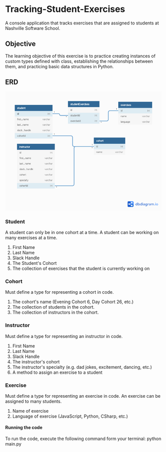 # Tracking-Student-Exercises
A console application that tracks exercises that are assigned to students at Nashville Software School.

## Objective 
The learning objective of this exercise is to practice creating instances of custom types defined with class, establishing the relationships between them, and practicing basic data structures in Python.

## ERD
![ERD](StudentExerciseERD.png)

### Student 
A student can only be in one cohort at a time. A student can be working on many exercises at a time.
1. First Name 
2. Last Name 
3. Slack Handle
4. The Student's Cohort 
5. The collection of exercises that the student is currently working on

### Cohort 
Must define a type for representing a cohort in code. 
1. The cohort's name (Evening Cohort 6, Day Cohort 26, etc.)
2. The collection of students in the cohort. 
3. The collection of instructors in the cohort.

### Instructor 
Must define a type for representing an instructor in code. 
1. First Name 
2. Last Name 
3. Slack Handle
4. The instructor's cohort 
5. The instructor's specialty (e.g. dad jokes, excitement, dancing, etc.) 
6. A method to assign an exercise to a student

### Exercise 
Must define a type for representing an exercise in code. An exercise can be assigned to many students.
1. Name of exercise 
2. Language of exercise (JavaScript, Python, CSharp, etc.)

#### Running the code 
To run the code, execute the following command form your terminal: python main.py